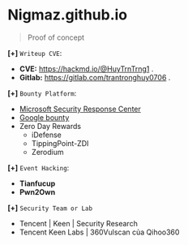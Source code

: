 # Nigmaz.github.io

> Proof of concept

__[+]__ `Writeup CVE`:

- __CVE:__ https://hackmd.io/@HuyTrnTrng1 .
- __Gitlab:__ https://gitlab.com/trantronghuy0706 .

__[+]__ `Bounty Platform`:
- [Microsoft Security Response Center](https://www.microsoft.com/en-us/msrc/bounty)
- [Google bounty](https://google.github.io/security-research/kernelctf/rules.html)
- Zero Day Rewards
  * iDefense
  * TippingPoint-ZDI
  * Zerodium

__[+]__ `Event Hacking`: 
- __Tianfucup__
- __Pwn2Own__

__[+]__ `Security Team or Lab`
- Tencent | Keen | Security Research
- Tencent Keen Labs | 360Vulscan của Qihoo360
